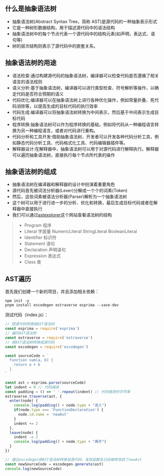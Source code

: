 ## 什么是抽象语法树
- 抽象语法树(Abstract Syntax Tree，简称 AST)是源代码的一种抽象表示形式
- 它是一种树形数据结构，用于描述源代码中的语法结构
- 抽象语法树中的每个节点代表一个源代码中的结构元素(如声明，表达式、语句等)
- 树的层次结构则表示了源代码中的嵌套关系。

## 抽象语法树的用途

- 语法检查:通过构建源代码的抽象语法树，编译器可以检查代码是否遵循了相关语言的语法规则
- 语义分析:基于抽象语法树，编译器可以进行类型检查、符号解析等操作，以确定代码是否符合预期的语义
- 代码优化:编译器可以在抽象语法树上进行各种优化操作，例如常量折叠、死代码消除等，以提高生成的目标代码的执行效率
- 代码生成:编译器可以将抽象语法树转换为中间表示，然后基于中间表示生成目标代码
- 程序转换:抽象语法树可以作为程序转换的基础，例如将代码从一种编程语言转换为另一种编程语言，或者对代码讲行重构。
- 代码分析和工具开发:借助抽象语法树，开发者可以开发各种代码分析工具，例如静态代码分析工具、代码格式化工具、代码编辑器插件等。
- 解释器设计:在解释器中，抽象语法树可以用于对源代码进行解释执行。解释器可以遍历抽象语法树，直接执行每个节点所代表的操作

## 抽象语法树的组成

- 抽象语法树在编译器和解释器的设计中扮演着重要角色
- 源代码首先被词法分析器(Lexer)分解成一个个的词素(Token)
- 然后，这些词素被语法分析器(Parser)解析为一个抽象语法树
- 这个树可以用于进行进一步的分析、优化和转换，最后生成目标代码或者在解释器中直接执行
- 我们可以通过[astexplorer](https://astexplorer.net/)这个网站查看语法树的结构

> - Program 程序
> - Literal 字面量 NumericLiteral StringLiteral BooleanLiteral
> - ldentifier 标识符
> - Statement 语句
> - Declaration 声明语句
> - Expression 表达式
> - Class 类

## AST遍历

首先我们创建一个新的项目，并且添加相关依赖：

```shell
npm init -y
pnpm install escodegen estraverse esprima --save-dev
```

测试代码（index.js）：

```javascript
// 把源代码转换成AST语法树
const esprima = require('esprima')
// 遍历AST语法树
const estraverse = require('estraverse')
// 把AST语法树转换成源代码
const escodegen = require('escodegen')

const sourceCode = `
  function sum(a, b) {
    return a + b
  }
`

const ast = esprima.parse(sourceCode)
let indent = 0 // 代码缩进
const padding = () => ' '.repeat(indent) // 代码缩进的字符串
estraverse.traverse(ast, {
  enter(node) {
    console.log(padding() + node.type + "进入")
    if(node.type === 'FunctionDeclaration') {
      node.id.name = 'newAst'
    }
    indent += 2
  },
  leave(node) {
    indent -= 2
    console.log(padding() + node.type + "离开")
  }
})

// 通过escodegen把AST语法树转换成源代码，发现函数名已经被修改成了newAst
const newSourceCode = escodegen.generate(ast)
console.log(newSourceCode)
```

